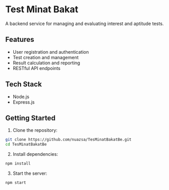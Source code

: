 # Test Minat Bakat

A backend service for managing and evaluating interest and aptitude tests.

## Features

- User registration and authentication
- Test creation and management
- Result calculation and reporting
- RESTful API endpoints

## Tech Stack

- Node.js
- Express.js

## Getting Started

1. Clone the repository:
  ```bash
  git clone https://github.com/nuazsa/TesMinatBakatBe.git
  cd TesMinatBakatBe
  ```
2. Install dependencies:
  ```bash
  npm install
  ```
3. Start the server:
  ```bash
  npm start
  ```